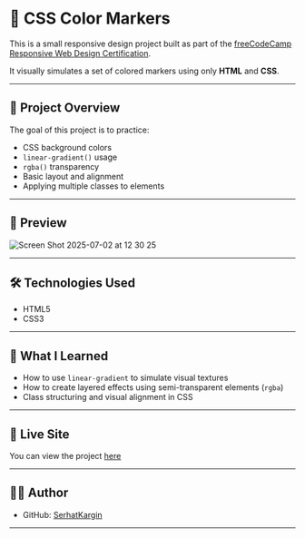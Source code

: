 # 🎨 CSS Color Markers

This is a small responsive design project built as part of the [freeCodeCamp Responsive Web Design Certification](https://www.freecodecamp.org/learn/).

It visually simulates a set of colored markers using only **HTML** and **CSS**.

---

## 🚀 Project Overview

The goal of this project is to practice:

- CSS background colors
- `linear-gradient()` usage
- `rgba()` transparency
- Basic layout and alignment
- Applying multiple classes to elements

---

## 📸 Preview

![Screen Shot 2025-07-02 at 12 30 25](https://github.com/user-attachments/assets/eaa7d29b-c655-4d89-9522-f48598d3065d)


---

## 🛠️ Technologies Used

- HTML5
- CSS3

---

## 🧠 What I Learned

- How to use `linear-gradient` to simulate visual textures
- How to create layered effects using semi-transparent elements (`rgba`)
- Class structuring and visual alignment in CSS

---

## 📁 Live Site

You can view the project [here](https://SerhatKargin.github.io/colored-markers/)

---

## 🧑‍💻 Author

- GitHub: [SerhatKargin](https://github.com/SerhatKargin)

---

